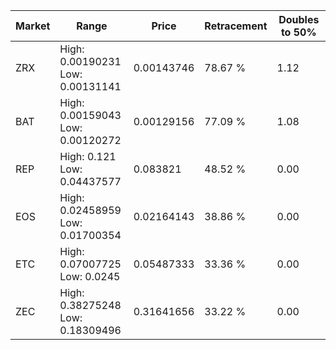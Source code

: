 | Market | Range | Price| Retracement | Doubles to 50% |
| --- | --- | --- | --- | --- |
| ZRX | High: 0.00190231<br />Low: 0.00131141 | 0.00143746 | 78.67 % | 1.12 |
| BAT | High: 0.00159043<br />Low: 0.00120272 | 0.00129156 | 77.09 % | 1.08 |
| REP | High: 0.121<br />Low: 0.04437577 | 0.083821 | 48.52 % | 0.00 |
| EOS | High: 0.02458959<br />Low: 0.01700354 | 0.02164143 | 38.86 % | 0.00 |
| ETC | High: 0.07007725<br />Low: 0.0245 | 0.05487333 | 33.36 % | 0.00 |
| ZEC | High: 0.38275248<br />Low: 0.18309496 | 0.31641656 | 33.22 % | 0.00 |
